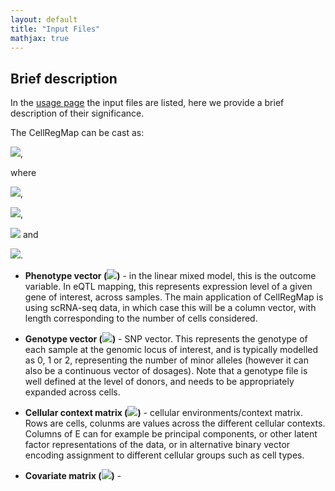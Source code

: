 ```yaml
---
layout: default
title: "Input Files"
mathjax: true
---
```


## Brief description

In the [usage page](https://limix.github.io/CellRegMap/usage.html) the input files are listed, here we provide a brief description of their significance. 

The CellRegMap can be cast as:

<img src="https://render.githubusercontent.com/render/math?math=y = W\alpha %2B g\beta_G %2B g \odot \beta_{GxC} %2B c %2B u %2B \epsilon">,

where 

<img src="https://render.githubusercontent.com/render/math?math=\beta_{GxC} \sim \mathcal{N} (0, \sigma^2_{GxC}CC^T)">,

<img src="https://render.githubusercontent.com/render/math?math=c \sim \mathcal{N} (0, \sigma^2_{C}CC^T)">,

<img src="https://render.githubusercontent.com/render/math?math=u \sim \mathcal{N} (0, \sigma^2_{KC}(CC^T@GG^T))"> and

<img src="https://render.githubusercontent.com/render/math?math=\epsilon \sim \mathcal{N} (0, \sigma^2_n I)">.

* **Phenotype vector (<img src="https://render.githubusercontent.com/render/math?math=y">)** - in the linear mixed model, this is the outcome variable. In eQTL mapping, this represents expression level of a given gene of interest, across samples. The main application of CellRegMap is using scRNA-seq data, in which case this will be a column vector, with length corresponding to the number of cells considered.

* **Genotype vector (<img src="https://render.githubusercontent.com/render/math?math=g">)** - SNP vector. This represents the genotype of each sample at the genomic locus of interest, and is typically modelled as 0, 1 or 2, representing the number of minor alleles (however it can also be a continuous vector of dosages). Note that a genotype file is well defined at the level of donors, and needs to be appropriately expanded across cells.

* **Cellular context matrix (<img src="https://render.githubusercontent.com/render/math?math=C">)** - cellular environments/context matrix. Rows are cells, colunms are values across the different cellular contexts. Columns of E can for example be principal components, or other latent factor representations of the data, or in alternative binary vector encoding assignment to different cellular groups such as cell types.

* **Covariate matrix (<img src="https://render.githubusercontent.com/render/math?math=W">)** -

<!-- ## Preparing input files (general guidelines) -->



 

